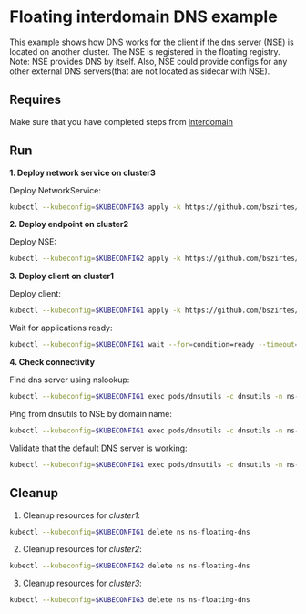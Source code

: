 # Floating interdomain DNS example

This example shows how DNS works for the client if the dns server (NSE) is located on another cluster.
The NSE is registered in the floating registry.
Note: NSE provides DNS by itself. Also, NSE could provide configs for any other external DNS servers(that are not located as sidecar with NSE).

## Requires

Make sure that you have completed steps from [interdomain](../../suites/basic)

## Run

**1. Deploy network service on cluster3**

Deploy NetworkService:
```bash
kubectl --kubeconfig=$KUBECONFIG3 apply -k https://github.com/bszirtes/deployments-k8s/examples/interdomain/usecases/floating_dns/cluster3?ref=aaf1e1522fbe81126acda26e7d83cb3571fd3baa
```

**2. Deploy endpoint on cluster2**

Deploy NSE:
```bash
kubectl --kubeconfig=$KUBECONFIG2 apply -k https://github.com/bszirtes/deployments-k8s/examples/interdomain/usecases/floating_dns/cluster2?ref=aaf1e1522fbe81126acda26e7d83cb3571fd3baa
```

**3. Deploy client on cluster1**

Deploy client:
```bash
kubectl --kubeconfig=$KUBECONFIG1 apply -k https://github.com/bszirtes/deployments-k8s/examples/interdomain/usecases/floating_dns/cluster1?ref=aaf1e1522fbe81126acda26e7d83cb3571fd3baa
```

Wait for applications ready:
```bash
kubectl --kubeconfig=$KUBECONFIG1 wait --for=condition=ready --timeout=5m pod -l app=dnsutils -n ns-floating-dns
```

**4. Check connectivity**

Find dns server using nslookup: 
```bash
kubectl --kubeconfig=$KUBECONFIG1 exec pods/dnsutils -c dnsutils -n ns-floating-dns -- nslookup -norec -nodef my.coredns.service
```

Ping from dnsutils to NSE by domain name:
```bash
kubectl --kubeconfig=$KUBECONFIG1 exec pods/dnsutils -c dnsutils -n ns-floating-dns -- ping -c 4 my.coredns.service
```

Validate that the default DNS server is working:
```bash
kubectl --kubeconfig=$KUBECONFIG1 exec pods/dnsutils -c dnsutils -n ns-floating-dns -- dig kubernetes.default A kubernetes.default AAAA | grep "kubernetes.default.svc.cluster.local"
```

## Cleanup

1. Cleanup resources for *cluster1*:
```bash
kubectl --kubeconfig=$KUBECONFIG1 delete ns ns-floating-dns
```

2. Cleanup resources for *cluster2*:
```bash
kubectl --kubeconfig=$KUBECONFIG2 delete ns ns-floating-dns
```

3. Cleanup resources for *cluster3*:
```bash
kubectl --kubeconfig=$KUBECONFIG3 delete ns ns-floating-dns
```
